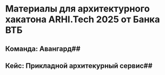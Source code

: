 # Материалы для архитектурного хакатона ARHI.Tech 2025 от Банка ВТБ
## Команда: Авангард##
## Кейс: Прикладной архитекурный сервис##
